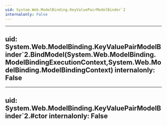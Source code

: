 ```yaml
---
uid: System.Web.ModelBinding.KeyValuePairModelBinder`2
internalonly: False
---
```


---
uid: System.Web.ModelBinding.KeyValuePairModelBinder`2.BindModel(System.Web.ModelBinding.ModelBindingExecutionContext,System.Web.ModelBinding.ModelBindingContext)
internalonly: False
---

---
uid: System.Web.ModelBinding.KeyValuePairModelBinder`2.#ctor
internalonly: False
---
